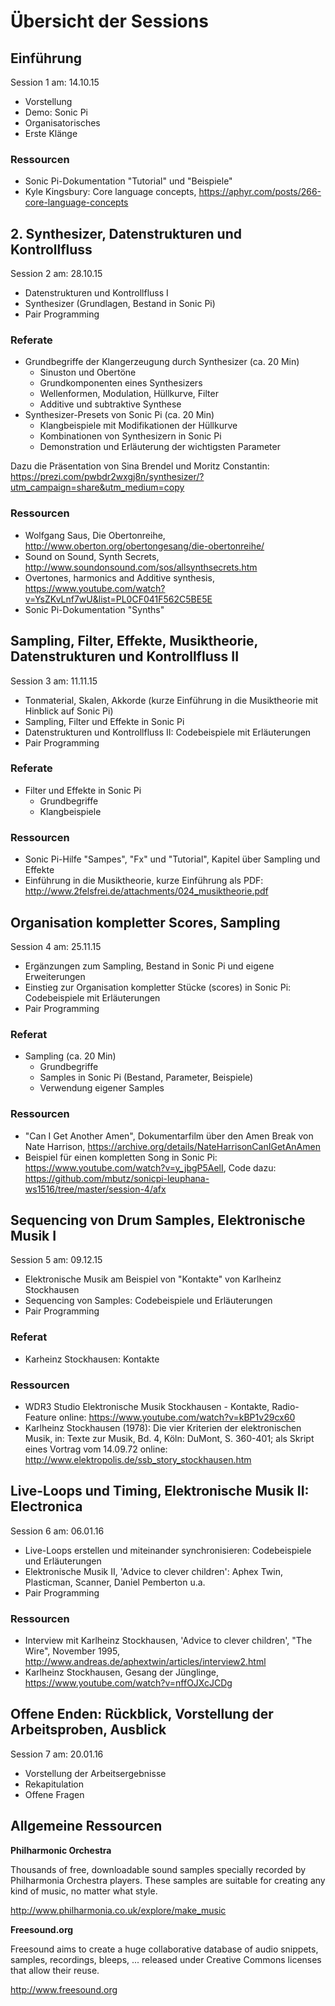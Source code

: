 # Übersicht der Sessions

## Einführung

Session 1 am: 14.10.15

- Vorstellung
- Demo: Sonic Pi
- Organisatorisches
- Erste Klänge

### Ressourcen

- Sonic Pi-Dokumentation "Tutorial" und "Beispiele"
- Kyle Kingsbury: Core language concepts, https://aphyr.com/posts/266-core-language-concepts

## 2. Synthesizer, Datenstrukturen und Kontrollfluss

Session 2 am: 28.10.15

- Datenstrukturen und Kontrollfluss I
- Synthesizer (Grundlagen, Bestand in Sonic Pi)
- Pair Programming

### Referate

- Grundbegriffe der Klangerzeugung durch Synthesizer (ca. 20 Min)
    - Sinuston und Obertöne
    - Grundkomponenten eines Synthesizers
    - Wellenformen, Modulation, Hüllkurve, Filter
    - Additive und subtraktive Synthese
- Synthesizer-Presets von Sonic Pi (ca. 20 Min)
    - Klangbeispiele mit Modifikationen der Hüllkurve
    - Kombinationen von Synthesizern in Sonic Pi
    - Demonstration und Erläuterung der wichtigsten Parameter

Dazu die Präsentation von Sina Brendel und Moritz Constantin: https://prezi.com/pwbdr2wxgj8n/synthesizer/?utm_campaign=share&utm_medium=copy

### Ressourcen

- Wolfgang Saus, Die Obertonreihe, http://www.oberton.org/obertongesang/die-obertonreihe/ 
- Sound on Sound, Synth Secrets, http://www.soundonsound.com/sos/allsynthsecrets.htm
- Overtones, harmonics and Additive synthesis, https://www.youtube.com/watch?v=YsZKvLnf7wU&list=PL0CF041F562C5BE5E
- Sonic Pi-Dokumentation "Synths"

## Sampling, Filter, Effekte, Musiktheorie, Datenstrukturen und Kontrollfluss II

Session 3 am: 11.11.15

- Tonmaterial, Skalen, Akkorde (kurze Einführung in die Musiktheorie mit Hinblick auf Sonic Pi)
- Sampling, Filter und Effekte in Sonic Pi
- Datenstrukturen und Kontrollfluss II: Codebeispiele mit Erläuterungen
- Pair Programming

### Referate

- Filter und Effekte in Sonic Pi
    - Grundbegriffe
    - Klangbeispiele

### Ressourcen

- Sonic Pi-Hilfe "Sampes", "Fx" und "Tutorial", Kapitel über Sampling und Effekte
- Einführung in die Musiktheorie, kurze Einführung als PDF: http://www.2felsfrei.de/attachments/024_musiktheorie.pdf

## Organisation kompletter Scores, Sampling

Session 4 am: 25.11.15

- Ergänzungen zum Sampling, Bestand in Sonic Pi und eigene Erweiterungen
- Einstieg zur Organisation kompletter Stücke (scores) in Sonic Pi: Codebeispiele mit Erläuterungen
- Pair Programming

### Referat

- Sampling (ca. 20 Min)
    - Grundbegriffe
    - Samples in Sonic Pi (Bestand, Parameter, Beispiele)
    - Verwendung eigener Samples

### Ressourcen

- "Can I Get Another Amen", Dokumentarfilm über den Amen Break von Nate Harrison, https://archive.org/details/NateHarrisonCanIGetAnAmen
- Beispiel für einen kompletten Song in Sonic Pi: https://www.youtube.com/watch?v=y_jbgP5AelI, Code dazu: https://github.com/mbutz/sonicpi-leuphana-ws1516/tree/master/session-4/afx

## Sequencing von Drum Samples, Elektronische Musik I

Session 5 am: 09.12.15

- Elektronische Musik am Beispiel von "Kontakte" von Karlheinz Stockhausen
- Sequencing von Samples: Codebeispiele und Erläuterungen
- Pair Programming

### Referat

- Karheinz Stockhausen: Kontakte

### Ressourcen

- WDR3 Studio Elektronische Musik Stockhausen - Kontakte, Radio-Feature online:  https://www.youtube.com/watch?v=kBP1v29cx60
- Karlheinz Stockhausen (1978): Die vier Kriterien der elektronischen Musik, in: Texte zur Musik, Bd. 4, Köln: DuMont, S. 360-401; als Skript eines Vortrag vom 14.09.72 online: http://www.elektropolis.de/ssb_story_stockhausen.htm

## Live-Loops und Timing, Elektronische Musik II: Electronica

Session 6 am: 06.01.16

- Live-Loops erstellen und miteinander synchronisieren: Codebeispiele und Erläuterungen
- Elektronische Musik II, 'Advice to clever children': Aphex Twin, Plasticman, Scanner, Daniel Pemberton u.a.
- Pair Programming

### Ressourcen

- Interview mit Karlheinz Stockhausen, 'Advice to clever children', "The Wire", November 1995, http://www.andreas.de/aphextwin/articles/interview2.html
- Karlheinz Stockhausen, Gesang der Jünglinge, https://www.youtube.com/watch?v=nffOJXcJCDg

## Offene Enden: Rückblick, Vorstellung der Arbeitsproben, Ausblick

Session 7 am: 20.01.16

- Vorstellung der Arbeitsergebnisse
- Rekapitulation
- Offene Fragen


## Allgemeine Ressourcen

**Philharmonic Orchestra**

Thousands of free, downloadable sound samples specially recorded by Philharmonia Orchestra players. These samples are suitable for creating any kind of music, no matter what style.

http://www.philharmonia.co.uk/explore/make_music

**Freesound.org**

Freesound aims to create a huge collaborative database of audio snippets, samples, recordings, bleeps, ... released under Creative Commons licenses that allow their reuse.

http://www.freesound.org
